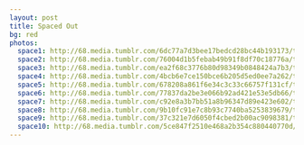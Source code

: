 ```yaml
---
layout: post
title: Spaced Out
bg: red
photos:
  space1: http://68.media.tumblr.com/6dc77a7d3bee17bedcd28bc44b193173/tumblr_oihkewhnuT1sfie3io1_1280.jpg
  space2: http://68.media.tumblr.com/76004d1b5febab49b91f8df70c18776a/tumblr_oihketGkVJ1sfie3io1_1280.jpg
  space3: http://68.media.tumblr.com/ea2f68c3776b80d98349b0848424a7b3/tumblr_nxysuwhpak1sfie3io1_1280.jpg
  space4: http://68.media.tumblr.com/4bcb6e7ce150bce6b205d5ed0ee7a262/tumblr_o96r8dKcJq1sfie3io1_1280.jpg
  space5: http://68.media.tumblr.com/678208a861f6e34c3c33c66757f131cf/tumblr_o96d3dk6q81sfie3io1_1280.jpg
  space6: http://68.media.tumblr.com/77837da2be3e066b92ad421e53e5db66/tumblr_oihkf9bkK21sfie3io1_1280.jpg
  space7: http://68.media.tumblr.com/c92e8a3b7bb51a8b96347d89e423e602/tumblr_o3ygfd9Yle1sfie3io1_1280.jpg
  space8: http://68.media.tumblr.com/9b10fc91e7c8b93c7740ba5253839679/tumblr_o3ygfhwgwe1sfie3io1_1280.jpg
  space9: http://68.media.tumblr.com/37c321e7d6050f4cbed2b00ac9098381/tumblr_o3gw145wnT1sfie3io1_1280.jpg
  space10: http://68.media.tumblr.com/5ce847f2510e468a2b354c880440770d/tumblr_o04s4nLDuO1sfie3io1_1280.jpg
---
```


